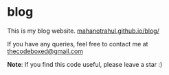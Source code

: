 # blog

This is my blog website. [mahanotrahul.github.io/blog/](https://mahanotrahul.gthub.io/blog/)

If you have any queries, feel free to contact me at [thecodeboxed@gmail.com](mailto:thecodeboxed@gmail.com)

**Note**: If you find this code useful, please leave a star :)
